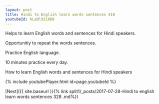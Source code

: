 ```yaml
---
layout: post
title: Hindi to English learn words sentences 410 
youtubeId: KLaDl9ZiKD8
---
```

 
 
Helps to learn English words and sentences for Hindi speakers.

Opportunitiy to repeat the words sentences. 

Practice English language. 
 
10 minutes practice every day. 
 
How to learn English words and sentences for Hindi speakers 
 
{% include youtubePlayer.html id=page.youtubeId %}
 
 
[Next]({{ site.baseurl }}{% link  split1/_posts/2017-07-28-Hindi to english learn words sentences 328 .md%})
 
